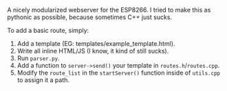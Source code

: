 A nicely modularized webserver for the ESP8266.  I tried to make this as pythonic as possible, because sometimes C++ just sucks.

To add a basic route, simply:

1. Add a template (EG: templates/example_template.html).
2. Write all inline HTML/JS (I know, it kind of still sucks).
3. Run `parser.py`.
4. Add a function to `server->send()` your template in `routes.h`/`routes.cpp`.
5. Modify the `route_list` in the `startServer()` function inside of `utils.cpp` to assign it a path.
